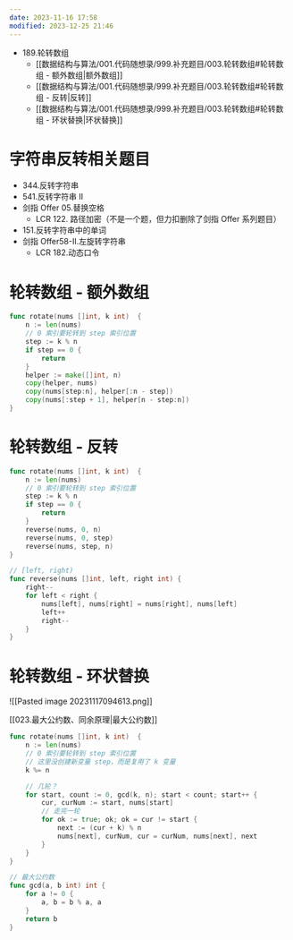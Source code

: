 ```yaml
---
date: 2023-11-16 17:58
modified: 2023-12-25 21:46
---
```


- 189.轮转数组
	- [[数据结构与算法/001.代码随想录/999.补充题目/003.轮转数组#轮转数组 - 额外数组|额外数组]]
	- [[数据结构与算法/001.代码随想录/999.补充题目/003.轮转数组#轮转数组 - 反转|反转]]
	- [[数据结构与算法/001.代码随想录/999.补充题目/003.轮转数组#轮转数组 - 环状替换|环状替换]]

# 字符串反转相关题目
- 344.反转字符串
- 541.反转字符串 II
- 剑指 Offer 05.替换空格
	- LCR 122. 路径加密（不是一个题，但力扣删除了剑指 Offer 系列题目）
- 151.反转字符串中的单词
- 剑指 Offer58-II.左旋转字符串
	- LCR 182.动态口令

# 轮转数组 - 额外数组
```go
func rotate(nums []int, k int)  {
	n := len(nums)
	// 0 索引要轮转到 step 索引位置
	step := k % n
	if step == 0 {
		return
	}
	helper := make([]int, n)
	copy(helper, nums)
	copy(nums[step:n], helper[:n - step])
	copy(nums[:step + 1], helper[n - step:n])
}
```

# 轮转数组 - 反转
```go
func rotate(nums []int, k int)  {
	n := len(nums)
	// 0 索引要轮转到 step 索引位置
	step := k % n
	if step == 0 {
		return
	}
	reverse(nums, 0, n)
	reverse(nums, 0, step)
	reverse(nums, step, n)
}

// [left, right)
func reverse(nums []int, left, right int) {
	right--
	for left < right {
		nums[left], nums[right] = nums[right], nums[left]
		left++
		right--
	}
}
```

# 轮转数组 - 环状替换
![[Pasted image 20231117094613.png]]

[[023.最大公约数、同余原理|最大公约数]]

```go
func rotate(nums []int, k int)  {
	n := len(nums)
	// 0 索引要轮转到 step 索引位置
	// 这里没创建新变量 step，而是复用了 k 变量
	k %= n

	// 几轮？
	for start, count := 0, gcd(k, n); start < count; start++ {
		cur, curNum := start, nums[start]
		// 走完一轮
		for ok := true; ok; ok = cur != start {
			next := (cur + k) % n
			nums[next], curNum, cur = curNum, nums[next], next
		}
	}
}

// 最大公约数
func gcd(a, b int) int {
	for a != 0 {
		a, b = b % a, a
	}
	return b
}
```
